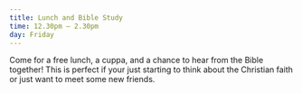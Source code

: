 ```yaml
---
title: Lunch and Bible Study
time: 12.30pm – 2.30pm
day: Friday
---
```

Come for a free lunch, a cuppa, and a chance to hear from the Bible together! This is perfect if your just starting to think about the Christian faith or just want to meet some new friends.
